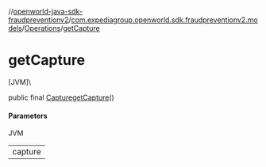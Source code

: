 //[openworld-java-sdk-fraudpreventionv2](../../../index.md)/[com.expediagroup.openworld.sdk.fraudpreventionv2.models](../index.md)/[Operations](index.md)/[getCapture](get-capture.md)

# getCapture

[JVM]\

public final [Capture](../-capture/index.md)[getCapture](get-capture.md)()

#### Parameters

JVM

| |
|---|
| capture |
